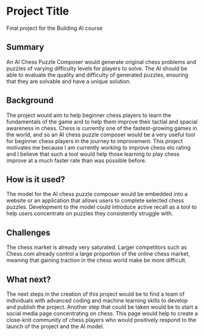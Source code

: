 <!-- This is the markdown template for the final project of the Building AI course, 
created by Reaktor Innovations and University of Helsinki. 
Copy the template, paste it to your GitHub README and edit! -->
# Project Title
Final project for the Building AI course
## Summary
An AI Chess Puzzle Composer would generate original chess problems and puzzles of varying difficulty levels for players to solve. The AI should be able to evaluate the quality and difficulty of generated puzzles, ensuring that they are solvable and have a unique solution.
## Background
The project would aim to help beginner chess players to learn the fundamentals of the game and to help them improve their tactial and spacial awareness in chess. Chess is currently one of the fastest-growing games in the world, and so an AI chess puzzle composer would be a very useful tool for beginner chess players in the journey to improvement. This project motivates me because I am currently working to improve chess elo rating and I believe that such a tool would help those learning to play chess improve at a much faster rate than was possible before.
## How is it used?
The model for the AI chess puzzle composer would be embedded into a website or an application that allows users to complete selected chess puzzles. Development to the model could introduce active recall as a tool to help users concentrate on puzzles they consistently struggle with.
## Challenges
The chess market is already very saturated. Larger competitors such as Chess.com already control a large proportion of the online chess market, meaning that gaining traction in the chess world make be more difficult.
## What next?
The next steps in the creation of this project would be to find a team of individuals with advanced coding and machine learning skills to develop and publish the project. Another step that could be taken would be to start a social media page concentrating on chess. This page would help to create a close-knit community of chess players who would positively respond to the launch of the project and the AI model.
